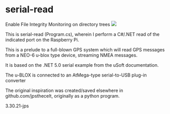 # serial-read
Enable File Integrity Monitoring on directory trees
![](doc/csGPSdevReadOnPi.gif)

This is serial-read (Program.cs), wherein I perform a C#/.NET read of the indicated
port on the Raspberry Pi.

This is a prelude to a full-blown GPS system which will read GPS messages from a 
NEO-6 u-blox type device, streaming NMEA messages.

It is based on the .NET 5.0 serial example from the uSoft documentation.

The u-BLOX is connected to an AtMega-type serial-to-USB plug-in converter

The original inspiration was created/saved elsewhere in github.com/jpsthecelt, originally
as a python program.

3.30.21-jps

